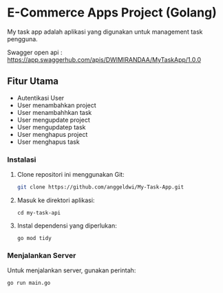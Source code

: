 # E-Commerce Apps Project (Golang)
My task app adalah aplikasi yang digunakan untuk management task pengguna.

Swagger open api : https://app.swaggerhub.com/apis/DWIMIRANDAA/MyTaskApp/1.0.0

## Fitur Utama
- Autentikasi User
- User menambahkan project
- User menambahhkan task
- User mengupdate project
- User mengupdatep task
- User menghapus project
- User menghapus task

### Instalasi
1. Clone repositori ini menggunakan Git:
   ```bash
   git clone https://github.com/anggeldwi/My-Task-App.git

2. Masuk ke direktori aplikasi:
    ```
    cd my-task-api

3. Instal dependensi yang diperlukan:
    ```
    go mod tidy

### Menjalankan Server
Untuk menjalankan server, gunakan perintah:
    
    go run main.go